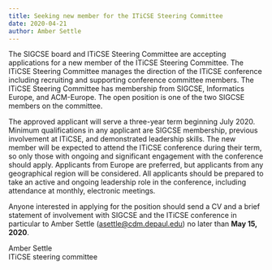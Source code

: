 ```yaml
---
title: Seeking new member for the ITiCSE Steering Committee
date: 2020-04-21
author: Amber Settle
---
```


The SIGCSE board and ITiCSE Steering Committee are accepting applications for a new member of the ITiCSE Steering Committee. The ITiCSE Steering Committee manages the direction of the ITiCSE conference including recruiting and supporting conference committee members. The ITiCSE Steering Committee has membership from SIGCSE, Informatics Europe, and ACM-Europe. The open position is one of the two SIGCSE members on the committee.

The approved applicant will serve a three-year term beginning July 2020. Minimum qualifications in any applicant are SIGCSE membership, previous involvement at ITiCSE, and demonstrated leadership skills. The new member will be expected to attend the ITiCSE conference during their term, so only those with ongoing and significant engagement with the conference should apply. Applicants from Europe are preferred, but applicants from any geographical region will be considered. All applicants should be prepared to take an active and ongoing leadership role in the conference, including attendance at monthly, electronic meetings.

Anyone interested in applying for the position should send a CV and a brief statement of involvement with SIGCSE and the ITiCSE conference in particular to Amber Settle (<asettle@cdm.depaul.edu>) no later than **May 15, 2020**.


Amber Settle  
ITiCSE steering committee